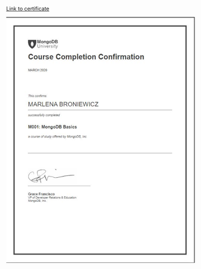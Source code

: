 [Link to certificate](https://university.mongodb.com/course_completion/64e55844-70ce-40e0-a4eb-351cb2ed38f2/printable)

<img src="mongodb_certificate.jpg">
